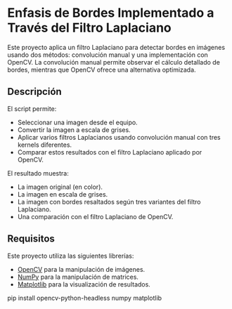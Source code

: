 # Enfasis de Bordes Implementado a Través del Filtro Laplaciano

Este proyecto aplica un filtro Laplaciano para detectar bordes en imágenes usando dos métodos: convolución manual y una implementación con OpenCV. La convolución manual permite observar el cálculo detallado de bordes, mientras que OpenCV ofrece una alternativa optimizada.

## Descripción

El script permite:

- Seleccionar una imagen desde el equipo.
- Convertir la imagen a escala de grises.
- Aplicar varios filtros Laplacianos usando convolución manual con tres kernels diferentes.
- Comparar estos resultados con el filtro Laplaciano aplicado por OpenCV.

El resultado muestra:

- La imagen original (en color).
- La imagen en escala de grises.
- La imagen con bordes resaltados según tres variantes del filtro Laplaciano.
- Una comparación con el filtro Laplaciano de OpenCV.

## Requisitos

Este proyecto utiliza las siguientes librerías:

- [OpenCV](https://opencv.org/) para la manipulación de imágenes.
- [NumPy](https://numpy.org/) para la manipulación de matrices.
- [Matplotlib](https://matplotlib.org/) para la visualización de resultados.

pip install opencv-python-headless numpy matplotlib

